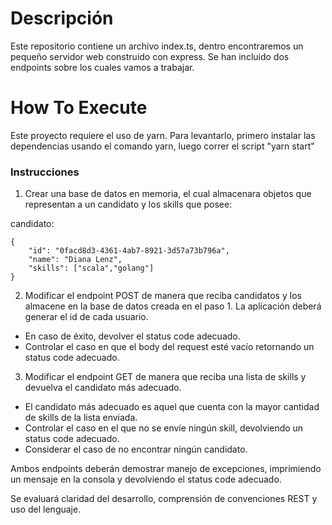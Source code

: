 # Descripción #
Este repositorio contiene un archivo index.ts, dentro encontraremos un pequeño servidor web construido con express. Se han incluido dos endpoints sobre los cuales vamos a trabajar.

# How To Execute #

Este proyecto requiere el uso de yarn. Para levantarlo, primero instalar las dependencias usando el comando yarn, luego correr el script "yarn start"

### Instrucciones ###

1. Crear una base de datos en memoria, el cual almacenara objetos que representan a un candidato y los skills que posee:

candidato:

    {
        "id": "0facd8d3-4361-4ab7-8921-3d57a73b796a",
        "name": "Diana Lenz",
        "skills": ["scala","golang"]
    }


2. Modificar el endpoint POST de manera que reciba candidatos y los almacene en la base de datos creada en el paso 1. La aplicación deberá generar el id de cada usuario. 

* En caso de éxito, devolver el status code adecuado. 
* Controlar el caso en que el body del request esté vacío retornando un status code adecuado.

3. Modificar el endpoint GET de manera que reciba una lista de skills y devuelva el candidato más adecuado.

* El candidato más adecuado es aquel que cuenta con la mayor cantidad de skills de la lista enviada.
* Controlar el caso en el que no se envíe ningún skill, devolviendo un status code adecuado.
* Considerar el caso de no encontrar ningún candidato.

Ambos endpoints deberán demostrar manejo de excepciones, imprimiendo un mensaje en la consola y devolviendo el status code adecuado.

Se evaluará claridad del desarrollo, comprensión de convenciones REST y uso del lenguaje.